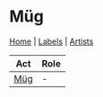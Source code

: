 # Müg

[Home](../index.md) | [Labels](../labels.md) | [Artists](../artists.md)

| Act | Role |
|---|---|
| [Müg](müg.md) | - |